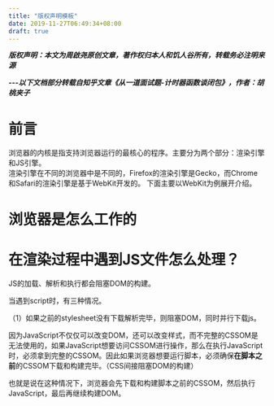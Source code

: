 ```yaml
---
title: "版权声明模板"
date: 2019-11-27T06:49:34+08:00
draft: true
---
```


**_版权声明：本文为周啟尧原创文章，著作权归本人和饥人谷所有，转载务必注明来源_**

**_---以下文档部分转载自知乎文章《从一道面试题-计时器函数谈闭包》，作者：胡桃夹子_**


# 前言
浏览器的内核是指支持浏览器运行的最核心的程序。主要分为两个部分：渲染引擎和JS引擎。  
渲染引擎在不同的浏览器中是不同的，Firefox的渲染引擎是Gecko，而Chrome和Safari的渲染引擎是基于WebKit开发的。 
下面主要以WebKit为例展开介绍。

# 浏览器是怎么工作的









# 在渲染过程中遇到JS文件怎么处理？


JS的加载、解析和执行都会阻塞DOM的构建。  

当遇到script时，有三种情况。

（1）如果之前的stylesheet没有下载解析完毕，则阻塞DOM，同时并行下载js。

因为JavaScript不仅仅可以改变DOM，还可以改变样式，而不完整的CSSOM是无法使用的，如果JavaScript想要访问CSSOM进行操作，那么在执行JavaScript时，必须拿到完整的CSSOM。因此如果浏览器想要运行脚本，必须确保**在脚本之前**的CSSOM下载和构建完毕。（CSS间接阻塞DOM的构建）

也就是说在这种情况下，浏览器会先下载和构建脚本之前的CSSOM，然后执行JavaScript，最后再继续构建DOM。


